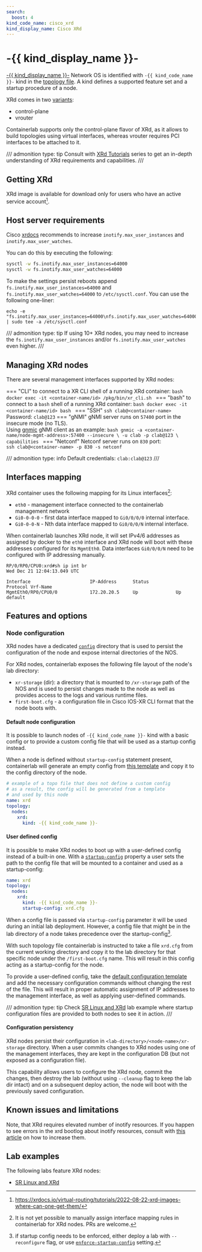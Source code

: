 ```yaml
---
search:
  boost: 4
kind_code_name: cisco_xrd
kind_display_name: Cisco XRd
---
```

# -{{ kind_display_name }}-
[-{{ kind_display_name }}-](https://www.cisco.com/c/en/us/support/routers/ios-xrd/series.html) Network OS is identified with `-{{ kind_code_name }}-` kind in the [topology file](../topo-def-file.md).
A kind defines a supported feature set and a startup procedure of a node.


XRd comes in two [variants](https://xrdocs.io/virtual-routing/tutorials/2022-08-22-xrd-images-where-can-one-get-them/#xrd-form-factors):

* control-plane
* vrouter

Containerlab supports only the control-plane flavor of XRd, as it allows to build topologies using virtual interfaces, whereas vrouter requires PCI interfaces to be attached to it.

/// admonition
    type: tip
Consult with [XRd Tutorials](https://xrdocs.io/virtual-routing/tutorials/2022-08-22-xrd-images-where-can-one-get-them/) series to get an in-depth understanding of XRd requirements and capabilities.
///

## Getting XRd

XRd image is available for download only for users who have an active service account[^1].

## Host server requirements

Cisco [xrdocs](https://xrdocs.io/virtual-routing/tutorials/2022-08-22-setting-up-host-environment-to-run-xrd/#making-suggested-corrections-to-the-host-machine) recommends to increase `inotify.max_user_instances` and `inotify.max_user_watches`.

You can do this by executing the following:

```bash
sysctl -w fs.inotify.max_user_instances=64000
sysctl -w fs.inotify.max_user_watches=64000
```

To make the settings persist reboots append `fs.inotify.max_user_instances=64000` and `fs.inotify.max_user_watches=64000` to `/etc/sysctl.conf`. You can use the following one-liner:

```
echo -e "fs.inotify.max_user_instances=64000\nfs.inotify.max_user_watches=64000" | sudo tee -a /etc/sysctl.conf
```

/// admonition
    type: tip
If using 10+ XRd nodes, you may need to increase the `fs.inotify.max_user_instances` and/or `fs.inotify.max_user_watches` even higher.
///

## Managing XRd nodes

There are several management interfaces supported by XRd nodes:

=== "CLI"
    to connect to a XR CLI shell of a running XRd container:
    ```bash
    docker exec -it <container-name/id> /pkg/bin/xr_cli.sh
    ```
=== "bash"
    to connect to a `bash` shell of a running XRd container:
    ```bash
    docker exec -it <container-name/id> bash
    ```
=== "SSH"
    `ssh clab@<container-name>`  
    Password: `clab@123`
=== "gNMI"
    gNMI server runs on `57400` port in the insecure mode (no TLS).  
    Using [gnmic](https://gnmic.openconfig.net) gNMI client as an example:
    ```bash
    gnmic -a <container-name/node-mgmt-address>:57400 --insecure \
      -u clab -p clab@123 \
      capabilities
    ```
=== "Netconf"
    Netconf server runs on `830` port:  
    ```
    ssh clab@<container-name> -p 830 -s netconf
    ```

/// admonition
    type: info
Default credentials: `clab:clab@123`
///

## Interfaces mapping

XRd container uses the following mapping for its Linux interfaces[^2]:

* `eth0` - management interface connected to the containerlab management network
* `Gi0-0-0-0` - first data interface mapped to `Gi0/0/0/0` internal interface.
* `Gi0-0-0-N` - Nth data interface mapped to `Gi0/0/0/N` internal interface.

When containerlab launches XRd node, it will set IPv4/6 addresses as assigned by docker to the `eth0` interface and XRd node will boot with these addresses configured for its `MgmtEth0`. Data interfaces `Gi0/0/0/N` need to be configured with IP addressing manually.

```
RP/0/RP0/CPU0:xrd#sh ip int br
Wed Dec 21 12:04:13.049 UTC

Interface                      IP-Address      Status          Protocol Vrf-Name
MgmtEth0/RP0/CPU0/0            172.20.20.5     Up              Up       default
```

## Features and options

### Node configuration

XRd nodes have a dedicated [`config`](../conf-artifacts.md#identifying-a-lab-directory) directory that is used to persist the configuration of the node and expose internal directories of the NOS.

For XRd nodes, containerlab exposes the following file layout of the node's lab directory:

* `xr-storage` (dir): a directory that is mounted to `/xr-storage` path of the NOS and is used to persist changes made to the node as well as provides access to the logs and various runtime files.
* `first-boot.cfg` - a configuration file in Cisco IOS-XR CLI format that the node boots with.

#### Default node configuration

It is possible to launch nodes of `-{{ kind_code_name }}-` kind with a basic config or to provide a custom config file that will be used as a startup config instead.

When a node is defined without `startup-config` statement present, containerlab will generate an empty config from [this template](https://github.com/srl-labs/containerlab/blob/main/nodes/xrd/xrd.cfg) and copy it to the config directory of the node.

```yaml
# example of a topo file that does not define a custom config
# as a result, the config will be generated from a template
# and used by this node
name: xrd
topology:
  nodes:
    xrd:
      kind: -{{ kind_code_name }}-
```

#### User defined config

It is possible to make XRd nodes to boot up with a user-defined config instead of a built-in one. With a [`startup-config`](../nodes.md#startup-config) property a user sets the path to the config file that will be mounted to a container and used as a startup-config:

```yaml
name: xrd
topology:
  nodes:
    xrd:
      kind: -{{ kind_code_name }}-
      startup-config: xrd.cfg
```

When a config file is passed via `startup-config` parameter it will be used during an initial lab deployment. However, a config file that might be in the lab directory of a node takes precedence over the startup-config[^3].

With such topology file containerlab is instructed to take a file `xrd.cfg` from the current working directory and copy it to the lab directory for that specific node under the `/first-boot.cfg` name. This will result in this config acting as a startup-config for the node.

To provide a user-defined config, take the [default configuration template](https://github.com/srl-labs/containerlab/blob/main/nodes/xrd/xrd.cfg) and add the necessary configuration commands without changing the rest of the file. This will result in proper automatic assignment of IP addresses to the management interface, as well as applying user-defined commands.

/// admonition
    type: tip
Check [SR Linux and XRd](../../lab-examples/srl-xrd.md) lab example where startup configuration files are provided to both nodes to see it in action.
///

#### Configuration persistency

XRd nodes persist their configuration in `<lab-directory>/<node-name>/xr-storage` directory. When a user commits changes to XRd nodes using one of the management interfaces, they are kept in the configuration DB (but not exposed as a configuration file).

This capability allows users to configure the XRd node, commit the changes, then destroy the lab (without using `--cleanup` flag to keep the lab dir intact) and on a subsequent deploy action, the node will boot with the previously saved configuration.

## Known issues and limitations

Note, that XRd requires elevated number of inotify resources. If you happen to see errors in the xrd bootlog about inotify resources, consult with [this article](https://xrdocs.io/virtual-routing/tutorials/2022-08-22-setting-up-host-environment-to-run-xrd/#inotify-max-user-watches-and-inotify-max-user-instances-settings) on how to increase them.

## Lab examples

The following labs feature XRd nodes:

* [SR Linux and XRd](../../lab-examples/srl-xrd.md)

[^1]: https://xrdocs.io/virtual-routing/tutorials/2022-08-22-xrd-images-where-can-one-get-them/
[^2]: It is not yet possible to manually assign interface mapping rules in containerlab for XRd nodes. PRs are welcome.
[^3]: if startup config needs to be enforced, either deploy a lab with `--reconfigure` flag, or use [`enforce-startup-config`](../nodes.md#enforce-startup-config) setting.
